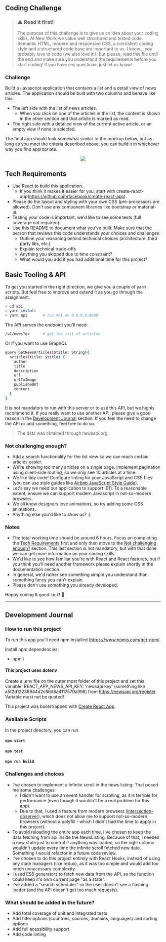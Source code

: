 ## Coding Challenge

> ### ⚠️ Read it first!
> The purpose of this challenge is to give us an idea about your coding skills.
> At New Work we value well structured and tested code. Semantic HTML, modern and responsive CSS, a consistent coding style and a structured code base are important to us.
> I know... you probably love to code (we also love it!). But please, read this file until the end and make sure you understand the requirements before you start coding! If you have any questions, just let us know!

### Challenge
Build a Javascript application that contains a list and a detail view of news articles.
The application should be built with two columns and behave like this:

- The left side with the list of news articles.
   * When you click on one of the articles in the list, the content is shown in the other section and that article is marked as read.
- The right side with a detailed view of the current active article, or an empty view if none is selected.

The final app should look somewhat similar to the mockup below, but as long as you meet the criteria described above, you can build it in whichever way you find appropriate.

<p align="center">
  <img src="fe_hiring_challenge.png">
</p>

## Tech Requirements

- Use React to build this application.
  * If you think it makes it easier for you, start with create-react-app(https://github.com/facebook/create-react-app).
- Please do the layout and styling with your own CSS (pre-processors are allowed). Don't use any component libraries like bootstrap or material-ui.
- Testing your code is important, we'd like to see some tests (full coverage not required).
- Use this README to document what you've built. Make sure that the person that reviews this code understands your choices and challenges:
  * Outline your reasoning behind technical choices (architecture, third party libs, etc.)
  * Explain technical trade-offs
  * Anything you skipped due to time constraint?
  * What would you add if you had additional time for this project?

## Basic Tooling & API

To get you started in the right direction, we give you a couple of yarn scripts. But feel free to improve and extend it as you go through the assignment.

```sh
> cd api
> yarn install
> yarn api       # run API on 0.0.0.0:8000
```

The API serves the endpoint you'll need:

```sh
/v1/news?q=      # get the list of articles
```

Or if you want to use GraphQL

```sh
query GetNewsArticles($title: String){
  articles(title: $title) {
    author
    title
    description
    url
    urlToImage
    publishedAt
    content
  }
}
```

It is not mandatory to run with this server or to use this API, but we highly recommend it. If you really want to use another API, please give a good reason in the [Development Journal](#development-journal) section. If you feel the need to change the API or add something, feel free to do so.

> The data was obtained through newsapi.org

### Not challenging enough?

- Add a search functionality for the list view so we can reach certain articles easier.
- We're showing too many articles on a single page. Implement pagination using client-side routing, so we only see 10 articles at a time.
- We like tidy code! Configure linting for your JavaScript and CSS files (you can use style guides like [Airbnb JavaScript Style Guide](https://github.com/airbnb/javascript)).
- Let's say we need our application to support IE11. To a reasonable extent, ensure we can support modern Javascript in not-so-modern browsers.
- We all know designers love animations, so try adding some CSS animations.
- Anything else you'd like to show us? :)

### Notes

- The total working time should be around 6 hours. Focus on completing the [Tech Requirements](#tech-requirements) first and only then move to the [Not challenging enough?](#not-challenging-enough) section. This last section is not mandatory, but with that done we can get more information on your coding skills.
- We'd like to see how familiar you're with React and React features, but if you think you'll need another framework please explain shortly in the documentation section.
- In general, we'd rather see something simple you understand than something fancy you can't explain.
- Please don't use something you already developed.

Happy coding & good luck! 🚀

---
## Development Journal
### How to run this project
To run this app you'll need npm installed (https://www.npmjs.com/get-npm)

Install npm dependencies:
  - npm i

#### This project uses dotenv
Create a .env file on the outer most folder of this project and set this variable:
  REACT_APP_NEWS_API_KEY: 'newsapi key' (something like a5f2d12238944d2c86d8a4117570a998) from https://newsapi.org/register
Variable must not be quoted!

This project was bootstrapped with [Create React App](https://github.com/facebook/create-react-app).
### Available Scripts

In the project directory, you can run:

#### `npm start`
#### `npm test`
#### `npm run build`

### Challenges and choices
- I've chosen to implement a infinite scroll in the news listing. That posed me some challenges:
    - I didn't want to use an event handler for scrolling, as it is terrible for performance (even though it wouldn't be a real problem for this app).
    - Due to that, I used a feature from modern browsers ([intersection-observer](https://developer.mozilla.org/en-US/docs/Web/API/Intersection_Observer_API)), which does not allow me to support not-so-modern browsers (without a polyfill - which I didn't had the time to apply in this project).
- To avoid reloading the entire app each time, I've chosen to keep the data fetching from api inside the NewsListing. Because of that, I needed a new state just to control if anything was loaded, so the right column wouldn't update every time the infinite scroll fetched new data. Something I would refactor in a future code review.
- I've chosen to do this project entirely with React Hooks, instead of using any state managers (like redux), as it was too simple and would add too much unnecessary complexity.
- I used ES6 generators to fetch new data from the API, so the function could keep it's own current page "as a state".
- I've added a "search scheduler" so the user doesn't see a flashing loader (and the API doesn't get too much requests).

### What should be added in the future?
- Add total coverage of unit and integrated tests
- Add filter options (countries, sources, domains, languages) and sorting options
- Add full acessibility support
- Add code linting